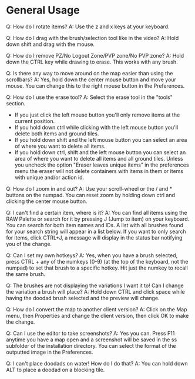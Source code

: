 # General Usage

Q: How do I rotate items?
A: Use the z and x keys at your keyboard.


Q: How do I drag with the brush/selection tool like in the video?
A: Hold down shift and drag with the mouse.


Q: How do I remove PZ/No Logout Zone/PVP zone/No PVP zone?
A: Hold down the CTRL key while drawing to erase. This works with any brush.


Q: Is there any way to move around on the map easier than using the scrollbars?
A: Yes, hold down the center mouse button and move your mouse. You can change this to the right mouse button in the Preferences.


Q: How do I use the erase tool?
A: Select the erase tool in the "tools" section.
  - If you just click the left mouse button you'll only remove items at the current position.
  - If you hold down ctrl while clicking with the left mouse button you'll delete both items and ground tiles.
  - If you hold down shift and the left mouse button you can select an area of where you want to delete all items.
  - If you hold down ctrl, shift and the left mouse button you can select an area of where you want to delete all items and all ground tiles.
Unless you uncheck the option "Eraser leaves unique items" in the preferences menu the eraser will not delete containers with items in them or items with unique and/or action id.


Q: How do I zoom in and out?
A: Use your scroll-wheel or the / and * buttons on the numpad. You can reset zoom by holding down ctrl and clicking the center mouse button.


Q: I can't find a certain item, where is it?
A: You can find all items using the RAW Palette or search for it by pressing J (Jump to item) on your keyboard. You can search for both item names and IDs. A list with all brushes found for your search string will appear in a list below. If you want to only search for items, click CTRL+J, a message will display in the status bar notifying you of the change.


Q: Can I set my own hotkeys?
A: Yes, when you have a brush selected, press CTRL + any of the numkeys (0-9) (at the top of the keyboard, not the numpad) to set that brush to a specific hotkey. Hit just the numkey to recall the same brush.


Q: The brushes are not displaying the variations I want it to! Can I change the variation a brush will place?
A: Hold down CTRL and click space while having the doodad brush selected and the preview will change.


Q: How do I convert the map to another client version?
A: Click on the Map menu, then Properties and change the client version, then click OK to make the change.


Q: Can I use the editor to take screenshots?
A: Yes you can. Press F11 anytime you have a map open and a screenshot will be saved in the ss subfolder of the installation directory. You can select the format of the outputted image in the Preferences.


Q: I can't place doodads on water! How do I do that?
A: You can hold down ALT to place a doodad on a blocking tile.